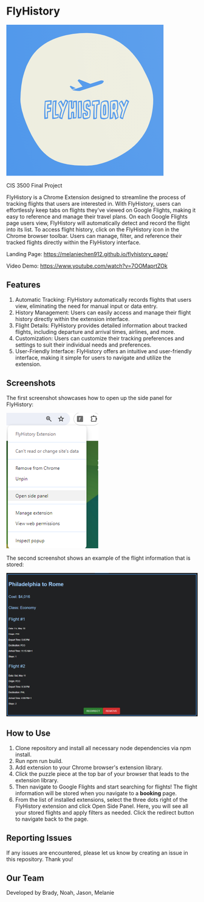 # FlyHistory

![flyhistorylog](./fh_logo.png)

CIS 3500 Final Project

FlyHistory is a Chrome Extension designed to streamline the process of tracking flights that users are interested in. With FlyHistory, users can effortlessly keep tabs on flights they've viewed on Google Flights, making it easy to reference and manage their travel plans. On each Google Flights page users view, FlyHistory will automatically detect and record the flight into its list. To access flight history, click on the FlyHistory icon in the Chrome browser toolbar. Users can manage, filter, and reference their tracked flights directly within the FlyHistory interface.

Landing Page: https://melaniechen912.github.io/flyhistory_page/

Video Demo: https://www.youtube.com/watch?v=7OOMaprtZOk

## Features
1. Automatic Tracking: FlyHistory automatically records flights that users view, eliminating the need for manual input or data entry.
2. History Management: Users can easily access and manage their flight history directly within the extension interface.
3. Flight Details: FlyHistory provides detailed information about tracked flights, including departure and arrival times, airlines, and more.
4. Customization: Users can customize their tracking preferences and settings to suit their individual needs and preferences.
5. User-Friendly Interface: FlyHistory offers an intuitive and user-friendly interface, making it simple for users to navigate and utilize the extension.

## Screenshots
The first screenshot showcases how to open up the side panel for FlyHistory:

![Screenshot showcases how to open up the side panel for FlyHistory](./screenshot-sidepanel.png)

The second screenshot shows an example of the flight information that is stored:

![Screenshot of example flight](./screenshot-example-flight.png)

## How to Use
1. Clone repository and install all necessary node dependencies via npm install.
2. Run npm run build.
3. Add extension to your Chrome browser's extension library.
4. Click the puzzle piece at the top bar of your browser that leads to the extension library.
5. Then navigate to Google Flights and start searching for flights! The flight information will be stored when you navigate to a **booking** page.
6. From the list of installed extensions, select the three dots right of the FlyHistory extension and click Open Side Panel. Here, you will see all your stored flights and apply filters as needed. Click the redirect button to navigate back to the page.

## Reporting Issues
If any issues are encountered, please let us know by creating an issue in this repository. Thank you!

## Our Team
Developed by Brady, Noah, Jason, Melanie

